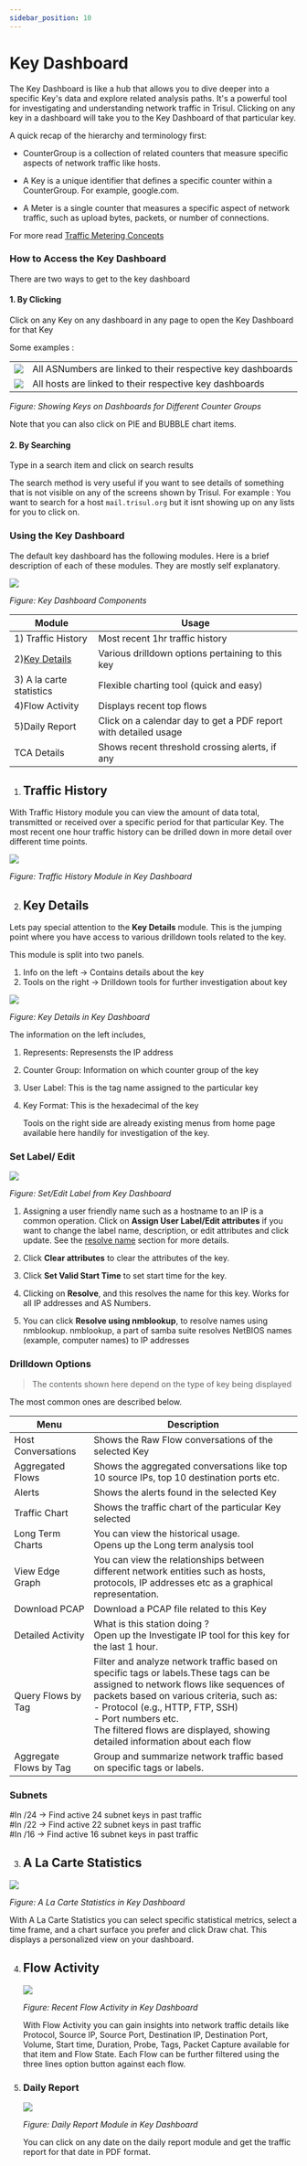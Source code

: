 ```yaml
---
sidebar_position: 10
---
```


# Key Dashboard

The Key Dashboard is like a hub that allows you to dive deeper into a specific Key's data and explore related analysis paths. It's a powerful tool for investigating and understanding network traffic in Trisul. Clicking on any key in a dashboard will take you to the Key Dashboard of that particular key.

A quick recap of the hierarchy and terminology first:

- CounterGroup is a collection of related counters that measure specific aspects of network traffic like hosts. 

- A Key is a unique identifier that defines a specific counter within a CounterGroup. For example, google.com.

- A Meter is a single counter that measures a specific aspect of network traffic, such as upload bytes, packets, or number of connections.

For more read [Traffic Metering Concepts](/docs/ug/cg/intro)

### How to Access the Key Dashboard

There are two ways to get to the key dashboard

#### 1. By Clicking

Click on any Key on any dashboard in any page to open the Key Dashboard for that Key

Some examples :

|                               |                                                             |
| ----------------------------- | ----------------------------------------------------------- |
| ![](images/keydashboard1.png) | All ASNumbers are linked to their respective key dashboards |
| ![](images/keydashboard2.png) | All hosts are linked to their respective key dashboards     |

*Figure: Showing Keys on Dashboards for Different Counter Groups*

Note that you can also click on PIE and BUBBLE chart items.

#### 2. By Searching

Type in a search item and click on search results

The search method is very useful if you want to see details of something
that is not visible on any of the screens shown by Trisul. For example :
You want to search for a host `mail.trisul.org` but it isnt showing up
on any lists for you to click on.

### Using the Key Dashboard

The default key dashboard has the following modules. Here is a brief
description of each of these modules. They are mostly self explanatory.

![](images/keydashboard3.png)

*Figure: Key Dashboard Components*

| Module                                                  | Usage                         |
| ------------------------------------------------------- | ----------------------------- |
| 1) Traffic History                                      | Most recent 1hr traffic history   |
| 2)[Key Details](/docs/ug/ui/key_dashboard#key-details) | Various drilldown options pertaining to this key  |
| 3) A la carte statistics                                | Flexible charting tool (quick and easy)        |
| 4)Flow Activity                                         | Displays recent top flows                      |
| 5)Daily Report                                          | Click on a calendar day to get a PDF report with detailed usage |
| TCA Details                                             | Shows recent threshold crossing alerts, if any  |

1) ## Traffic History

With Traffic History module you can view the amount of data total, transmitted or received over a specific period for that particular Key. The most recent one hour traffic history can be drilled down in more detail over different time points.

![](images/traffichistory.png)

*Figure: Traffic History Module in Key Dashboard*

2) ## Key Details

Lets pay special attention to the **Key Details** module. This is the
jumping point where you have access to various drilldown tools related
to the key.

This module is split into two panels.

1. Info on the left &rarr; Contains details about the key
2. Tools on the right &rarr; Drilldown tools for further investigation about
   key

![](images/keydetails.png)

*Figure: Key Details in Key Dashboard*

The information on the left includes,

1) Represents: Represensts the IP address

2) Counter Group: Information on which counter group of the key

3) User Label: This is the tag name assigned to the particular key

4) Key Format: This is the hexadecimal of the key
   
   Tools on the right side are already existing menus from home page available here handily for investigation of the key. 

### Set Label/ Edit

   ![](images/setlabeloredit_new.png)

*Figure: Set/Edit Label from Key Dashboard*

1) Assigning a user friendly name such as a hostname to an IP is a common
   operation. Click on **Assign User Label/Edit attributes** if you want to change the label name, description, or edit attributes  and click update. See the [resolve name](/docs/ug/cg/resolve) section for more details.

2) Click **Clear attributes** to clear the attributes of the key.

3) Click **Set Valid Start Time** to set start time for the key.

4) Clicking on **Resolve**, and this resolves the name for this key. Works for all IP addresses and AS Numbers.

5) You can click **Resolve using nmblookup**, to resolve names using nmblookup. nmblookup, a part of samba suite resolves NetBIOS names (example, computer names) to IP addresses

### Drilldown Options

> The contents shown here depend on the type of key being displayed

The most common ones are described below.

| Menu                   | Description                                                                  |
| ---------------------- | ---------------------------------------------------------------------------- |
| Host Conversations     | Shows the Raw Flow conversations of the selected Key                         |
| Aggregated Flows       | Shows the aggregated conversations like top 10 source IPs, top 10 destination ports etc.                                                                                                    |
| Alerts                 | Shows the alerts found in the selected Key                                   |
| Traffic Chart          | Shows the traffic chart of the particular Key selected                       |
| Long Term Charts       | You can view the historical usage.<br/>Opens up the Long term analysis tool  |
| View Edge Graph        | You can view the relationships between different network entities such as hosts, protocols, IP addresses etc as a graphical representation.                                              |
| Download PCAP          | Download a PCAP file related to this Key                                     |
| Detailed Activity      | What is this station doing ?<br/>Open up the Investigate IP tool for this key for the last 1 hour.                                                                                            |
| Query Flows by Tag     | Filter and analyze network traffic based on specific tags or labels.These tags can be assigned to network flows like sequences of packets based on various criteria, such as:<br/>   - Protocol (e.g., HTTP, FTP, SSH)<br/>   - Port numbers etc.<br/> The filtered flows are displayed, showing detailed information about each flow                                                                                         |
| Aggregate Flows by Tag | Group and summarize network traffic based on specific tags or labels.        |

### Subnets

#In /24 → Find active 24 subnet keys in past traffic  
#In /22 → Find active 22 subnet keys in past traffic  
#In /16 → Find active 16 subnet keys in past traffic

3) ## A La Carte Statistics

![](images/alacartestatistics.png)

*Figure: A La Carte Statistics in Key Dashboard*

With A La Carte Statistics you can select specific statistical metrics, select a time frame, and a chart surface you prefer and click Draw chat. This displays a personalized view on your dashboard. 

4) ## Flow Activity
   
   ![](images/flowactivity.png)
   
   *Figure: Recent Flow Activity in Key Dashboard*
   
   With Flow Activity you can gain insights into network traffic details like Protocol, Source IP, Source Port, Destination IP, Destination Port, Volume, Start time, Duration, Probe, Tags, Packet Capture available for that item and Flow State. Each Flow can be further filtered using the three lines option button against each flow.

5) ### Daily Report
   
   ![](images/dailyreport.png)
   
   *Figure: Daily Report Module in Key Dashboard*
   
   You can click on any date on the daily report module and get the traffic report for that date in PDF format.

